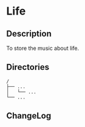 # Life

## Description

To store the music about life.


## Directories

```
/
├── ...
│   └── ...
└── ...
```


## ChangeLog

